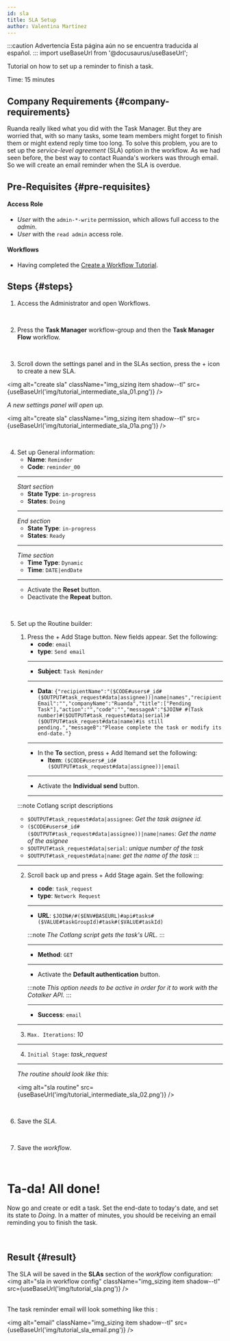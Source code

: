 ```yaml
---
id: sla
title: SLA Setup
author: Valentina Martínez
---
```


:::caution Advertencia
Esta página aún no se encuentra traducida al español.
:::
import useBaseUrl from '@docusaurus/useBaseUrl'; 

Tutorial on how to set up a reminder to finish a task.

Time: 15 minutes


## Company Requirements {#company-requirements}
Ruanda really liked what you did with the Task Manager. But they are worried that, with so many tasks, some team members might forget to finish them or might extend reply time too long. To solve this problem, you are to set up the _service-level agreement_ (SLA) option in the workflow. As we had seen before, the best way to contact Ruanda's workers was through email. So we will create an email reminder when the SLA is overdue.

## Pre-Requisites {#pre-requisites}
#### Access Role
- _User_ with the `admin-*-write` permission, which allows full access to the _admin_.
- _User_ with the `read admin` access role.

#### Workflows
- Having completed the [Create a Workflow Tutorial](/docs/tutorials/basic/create_state_machines).

## Steps {#steps}

<div className="alert alert--secondary">

1. Access the <span className="badge badge--primary">Administrator</span> and open <span className="badge badge--primary">Workflows</span>.

</div>
<br/>

<div className="alert alert--secondary">

2. Press the **Task Manager** workflow-group and then the **Task Manager Flow** workflow.

</div>
<br/>

<div className="alert alert--secondary">

3. Scroll down the settings panel and in the <span className="badge badge--primary">SLAs</span> section, press the <span className="badge badge--primary">+</span> icon to create a new SLA. 

<img alt="create sla" className="img_sizing item shadow--tl" src={useBaseUrl('img/tutorial_intermediate_sla_01.png')} />
<br/>

_A new settings panel will open up._

<img alt="create sla" className="img_sizing item shadow--tl" src={useBaseUrl('img/tutorial_intermediate_sla_01a.png')} />
<br/>


</div>
<br/>

<div className="alert alert--secondary">

4. Set up  <span className="badge badge--primary">General information</span>:
    - **Name**: `Reminder`
    - **Code**: `reminder_00`
    ----
    _Start section_
    - **State Type**: `in-progress`
    - **States**: `Doing`
    ----
    _End section_
    - **State Type**: `in-progress`
    - **States**: `Ready`
    ----
    _Time section_
    - **Time Type**: `Dynamic`
    - **Time**: `DATE|endDate`
    ----
    - Activate the **Reset** button.
    - Deactivate the **Repeat** button.

</div>
<br/>

<div className="alert alert--secondary">

5. Set up the <span className="badge badge--primary">Routine builder</span>:
    
    1. Press the <span className="badge badge--primary">+ Add Stage</span> button. New fields appear. Set the following:
        - **code**: `email`
        - **type**: `Send email` 
        ----
        - **Subject**: `Task Reminder`
        ----
        - **Data**: `{"recipientName":"($CODE#users#_id#($OUTPUT#task_request#data|assignee))|name|names","recipientEmail":"","companyName":"Ruanda","title":["Pending Task"],"action":"","code":"","messageA":"$JOIN# #(Task number)#($OUTPUT#task_request#data|serial)#($OUTPUT#task_request#data|name)#is still pending.","messageB":"Please complete the task or modify its end-date."}`
        ----
        - In the **To** section, press <span className="badge badge--primary">+ Add Item</span>and set the following:
            - **Item**: `($CODE#users#_id#($OUTPUT#task_request#data|assignee))|email`
        ----
        * Activate the **Individual send** button.
        ----

    :::note Cotlang script descriptions 
    - `$OUTPUT#task_request#data|assignee`: _Get the task asignee id._
    - `($CODE#users#_id#($OUTPUT#task_request#data|assignee))|name|names`: _Get the name of the asignee_
    - `$OUTPUT#task_request#data|serial`: _unique number of the task_
    - `$OUTPUT#task_request#data|name`: _get the name of the task_
    :::

    ----
    
    2. Scroll back up and press <span className="badge badge--primary">+ Add Stage</span> again. Set the following:
        - **code**: `task_request`
        - **type**: `Network Request` 

        ----

        - **URL**: `$JOIN#/#($ENV#BASEURL)#api#tasks#($VALUE#taskGroupId)#task#($VALUE#taskId)`

        :::note
        _The Cotlang script gets the task's URL._
        :::

        ----

        - **Method**: `GET`
        
        ----

        - Activate the **Default authentication** button.
        
        :::note
        _This option needs to be active in order for it to work with the Cotalker API._
        :::
        
        ----

        - **Success**: `email`
    
    ----

    3. `Max. Iterations`: *10*
    
    ----

    4. `Initial Stage`: *task_request*
    
    ----

    _The routine should look like this:_

    <img alt="sla routine" src={useBaseUrl('img/tutorial_intermediate_sla_02.png')} />

</div>
<br/>

<div className="alert alert--secondary">

6. Save the _SLA_.

</div>
<br/>

<div className="alert alert--secondary">

7. Save the _workflow_.

</div>
<br/>

<div className="hero shadow--lw">
<div className="container">
<h1 className="hero__title">Ta-da! All done!</h1>
<p className="hero__subtitle">

Now go and create or edit a task. Set the end-date to today's date, and set its state to _Doing_. In a matter of minutes, you should be receiving an email reminding you to finish the task.

</p>

<br/>
</div>
</div>


## Result {#result}
The SLA will be saved in the **SLAs** section of the _workflow_ configuration:
<img alt="sla in workflow config" className="img_sizing item shadow--tl" src={useBaseUrl('img/tutorial_sla.png')} />
<br/>
<br/>

The task reminder email will look something like this : 

<img alt="email" className="img_sizing item shadow--tl" src={useBaseUrl('img/tutorial_sla_email.png')} />

